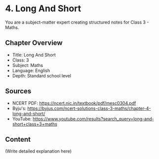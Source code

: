 # 4. Long And Short

You are a subject-matter expert creating structured notes for Class 3 - Maths.

## Chapter Overview
- Title: Long And Short
- Class: 3
- Subject: Maths
- Language: English
- Depth: Standard school level

## Sources
- NCERT PDF: https://ncert.nic.in/textbook/pdf/mesc0304.pdf
- Byju's: https://byjus.com/ncert-solutions-class-3-maths/chapter-4-long-and-short/
- YouTube: https://www.youtube.com/results?search_query=long-and-short+class+3+maths

## Content
(Write detailed explanation here)
